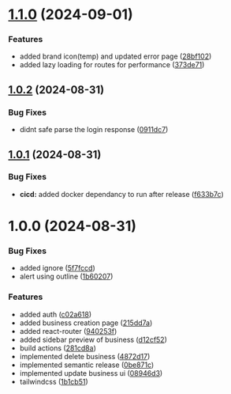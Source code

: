# [1.1.0](https://github.com/hrithiqball/local-my/compare/v1.0.2...v1.1.0) (2024-09-01)


### Features

* added brand icon(temp) and updated error page ([28bf102](https://github.com/hrithiqball/local-my/commit/28bf1021033915e632a512854a0e819d0e273fac))
* added lazy loading for routes for performance ([373de71](https://github.com/hrithiqball/local-my/commit/373de71ab988ea2eff114dc669bf0dee7eb492dd))

## [1.0.2](https://github.com/hrithiqball/local-my/compare/v1.0.1...v1.0.2) (2024-08-31)


### Bug Fixes

* didnt safe parse the login response ([0911dc7](https://github.com/hrithiqball/local-my/commit/0911dc78fc6f396e389468dc6f6c0085312247d7))

## [1.0.1](https://github.com/hrithiqball/local-my/compare/v1.0.0...v1.0.1) (2024-08-31)


### Bug Fixes

* **cicd:** added docker dependancy to run after release ([f633b7c](https://github.com/hrithiqball/local-my/commit/f633b7cd082318880cd0245ea6c658af2ddddd13))

# 1.0.0 (2024-08-31)


### Bug Fixes

* added ignore ([5f7fccd](https://github.com/hrithiqball/local-my/commit/5f7fccd65e0c2c432f860d31745ed25be4f515d0))
* alert using outline ([1b60207](https://github.com/hrithiqball/local-my/commit/1b6020701530f36d67de383a4bf6f54376608584))


### Features

* added auth ([c02a618](https://github.com/hrithiqball/local-my/commit/c02a61841be3eb40a8bb46c94bc54d942988468f))
* added business creation page ([215dd7a](https://github.com/hrithiqball/local-my/commit/215dd7a66e4bb936ca7fdea2288f5caea9888291))
* added react-router ([940253f](https://github.com/hrithiqball/local-my/commit/940253fb21b364aecd97fa0d1ba12af9b78e4c45))
* added sidebar preview of business ([d12cf52](https://github.com/hrithiqball/local-my/commit/d12cf524b92066658657c955d02ce666a21accbe))
* build actions ([281cd8a](https://github.com/hrithiqball/local-my/commit/281cd8ae859ec20973eadafd4e35f86d5c3784b9))
* implemented delete business ([4872d17](https://github.com/hrithiqball/local-my/commit/4872d17bf8ebec96684bf27b3309a5a423e42f81))
* implemented semantic release ([0be871c](https://github.com/hrithiqball/local-my/commit/0be871c7bd2c1df8a7768f923df67087ca69bf9f))
* implemented update business ui ([08946d3](https://github.com/hrithiqball/local-my/commit/08946d3ca9d2b723c8493f870e9563200f56b604))
* tailwindcss ([1b1cb51](https://github.com/hrithiqball/local-my/commit/1b1cb5187751180e0914cb61ac99c16e5e22715b))
